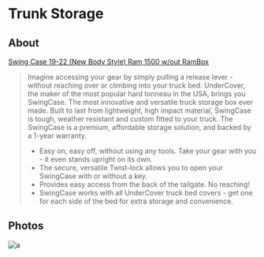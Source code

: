 # Trunk Storage

## About

[Swing Case 19-22 (New Body Style) Ram 1500 w/out RamBox](https://undercoverinfo.com/undercover-swingcase/2019/ram/1500)

> Imagine accessing your gear by simply pulling a release lever - without reaching over or climbing into your truck bed. UnderCover, the maker of the most popular hard tonneau in the USA, brings you SwingCase. The most innovative and versatile truck storage box ever made. Built to last from lightweight, high impact material, SwingCase is tough, weather resistant and custom fitted to your truck. The SwingCase is a premium, affordable storage solution, and backed by a 1-year warranty.
>
> * Easy on, easy off, without using any tools. Take your gear with you - it even stands upright on its own.
> * The secure, versatile Twist-lock allows you to open your SwingCase with or without a key.
> * Provides easy access from the back of the tailgate. No reaching!
> * SwingCase works with all UnderCover truck bed covers - get one for each side of the bed for extra storage and convenience.

## Photos

![a](https://github.com/CumpsD/second-brain/raw/main/assets/ram/trunk-storage/trunk-storage-1.jpg "a")
